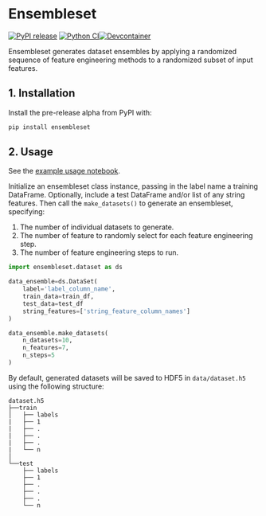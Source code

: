 # Ensembleset

[![PyPI release](https://github.com/gperdrizet/ensembleset/actions/workflows/publish_pypi.yml/badge.svg)](https://github.com/gperdrizet/ensembleset/actions/workflows/publish_pypi.yml) [![Python CI](https://github.com/gperdrizet/ensembleset/actions/workflows/python_ci.yml/badge.svg)](https://github.com/gperdrizet/ensembleset/actions/workflows/python_ci.yml)[![Devcontainer](https://github.com/gperdrizet/ensembleset/actions/workflows/codespaces/create_codespaces_prebuilds/badge.svg)](https://github.com/gperdrizet/ensembleset/actions/workflows/codespaces/create_codespaces_prebuilds)

Ensembleset generates dataset ensembles by applying a randomized sequence of feature engineering methods to a randomized subset of input features.

## 1. Installation

Install the pre-release alpha from PyPI with:

```bash
pip install ensembleset
```

## 2. Usage

See the [example usage notebook](https://github.com/gperdrizet/ensembleset/blob/main/examples/regression_calorie_burn.ipynb).

Initialize an ensembleset class instance, passing in the label name a training DataFrame. Optionally, include a test DataFrame and/or list of any string features. Then call the `make_datasets()` to generate an ensembleset, specifying:

1. The number of individual datasets to generate.
2. The number of feature to randomly select for each feature engineering step.
3. The number of feature engineering steps to run.

```python
import ensembleset.dataset as ds

data_ensemble=ds.DataSet(
    label='label_column_name',
    train_data=train_df,
    test_data=test_df
    string_features=['string_feature_column_names']
)

data_ensemble.make_datasets(
    n_datasets=10,
    n_features=7,
    n_steps=5
)
```

By default, generated datasets will be saved to HDF5 in `data/dataset.h5` using the following structure:

```text
dataset.h5
├──train
│   ├── labels
|   ├── 1
|   ├── .
|   ├── .
|   ├── .
|   └── n
│
└──test
    ├── labels
    ├── 1
    ├── .
    ├── .
    ├── .
    └── n
```

